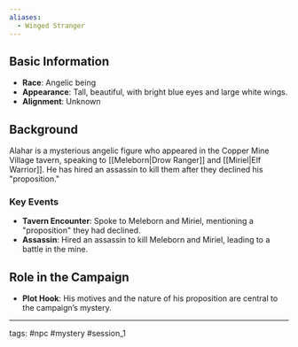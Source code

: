 ```yaml
---
aliases:
  - Winged Stranger
---
```

## Basic Information
- **Race**: Angelic being
- **Appearance**: Tall, beautiful, with bright blue eyes and large white wings.
- **Alignment**: Unknown

## Background
Alahar is a mysterious angelic figure who appeared in the Copper Mine Village tavern, speaking to [[Meleborn|Drow Ranger]] and [[Miriel|Elf Warrior]]. He has hired an assassin to kill them after they declined his "proposition."

### Key Events
- **Tavern Encounter**: Spoke to Meleborn and Miriel, mentioning a "proposition" they had declined.
- **Assassin**: Hired an assassin to kill Meleborn and Miriel, leading to a battle in the mine.

## Role in the Campaign
- **Plot Hook**: His motives and the nature of his proposition are central to the campaign’s mystery.

---
tags: #npc #mystery #session_1
